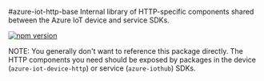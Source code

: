 #azure-iot-http-base
Internal library of HTTP-specific components shared between the Azure IoT device and service SDKs.

[![npm version](https://badge.fury.io/js/azure-iot-http-base.svg)](https://badge.fury.io/js/azure-iot-http-base)

NOTE: You generally don't want to reference this package directly. The HTTP components you need should be exposed by packages in the device (`azure-iot-device-http`) or service (`azure-iothub`) SDKs.
